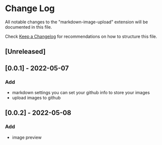 # Change Log

All notable changes to the "markdown-image-upload" extension will be documented in this file.

Check [Keep a Changelog](http://keepachangelog.com/) for recommendations on how to structure this file.

## [Unreleased]

## [0.0.1] - 2022-05-07

### Add

- markdown settings you can set your github info to store your images
- upload images to github

## [0.0.2] - 2022-05-08

### Add

- image preview
